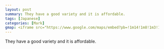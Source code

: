 ```yaml
---
layout: post
summary: They have a good variety and it is affordable.
tags: [Japanese]
categories: [Mark]
gmap: <iframe src="https://www.google.com/maps/embed?pb=!1m14!1m8!1m3!1d3909.1961766621016!2d104.91434418818527!3d11.537780700000004!3m2!1i1024!2i768!4f13.1!3m3!1m2!1s0x310951e2ff31ab17%3A0xef6f743328f058a1!2sSumi%20LaB!5e0!3m2!1sen!2suk!4v1753952938230!5m2!1sen!2suk" width="600" height="450" style="border:0;" allowfullscreen="" loading="lazy" referrerpolicy="no-referrer-when-downgrade"></iframe>
---
```

They have a good variety and it is affordable.
